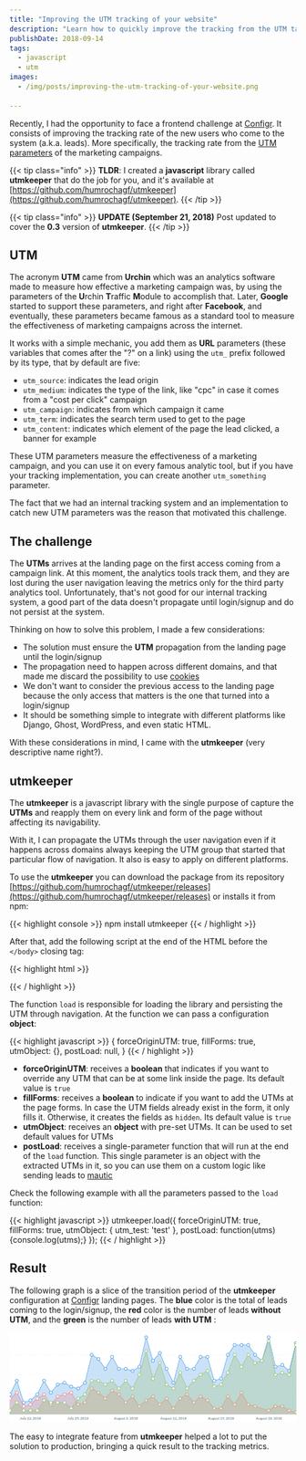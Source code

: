 ```yaml
---
title: "Improving the UTM tracking of your website"
description: "Learn how to quickly improve the tracking from the UTM tags on your landing pages with utmkeeper"
publishDate: 2018-09-14
tags:
  - javascript
  - utm
images:
  - /img/posts/improving-the-utm-tracking-of-your-website.png

---
```


Recently, I had the opportunity to face a frontend challenge at [Configr](https://configr.com/?utm_source=humberto&utm_campaign=post-utm&utm_content=link-intro). It consists of improving the tracking rate of the new users who come to the system (a.k.a. leads). More specifically, the tracking rate from the [UTM parameters](https://en.wikipedia.org/wiki/UTM_parameters) of the marketing campaigns.

{{< tip class="info" >}}
**TLDR**: I created a **javascript** library called **utmkeeper** that do the job for you, and it's available at  [https://github.com/humrochagf/utmkeeper](https://github.com/humrochagf/utmkeeper).
{{< /tip >}}

{{< tip class="info" >}}
**UPDATE (September 21, 2018)** Post updated to cover the  **0.3** version of **utmkeeper**.
{{< /tip >}}

## UTM

The acronym **UTM** came from **Urchin** which was an analytics software made to measure how effective a marketing campaign was, by using the parameters of the **U**rchin **T**raffic **M**odule to accomplish that. Later, **Google** started to support these parameters, and right after **Facebook**, and eventually, these parameters became famous as a standard tool to measure the effectiveness of marketing campaigns across the internet.

It works with a simple mechanic, you add them as **URL** parameters (these variables that comes after the "?" on a link) using the `utm_` prefix followed by its type, that by default are five:

- `utm_source`: indicates the lead origin
- `utm_medium`: indicates the type of the link, like "cpc" in case it comes from a "cost per click" campaign
- `utm_campaign`: indicates from which campaign it came
- `utm_term`: indicates the search term used to get to the page
- `utm_content`: indicates which element of the page the lead clicked, a banner for example

These UTM parameters measure the effectiveness of a marketing campaign, and you can use it on every famous analytic tool, but if you have your tracking implementation, you can create another `utm_something` parameter.

The fact that we had an internal tracking system and an implementation to catch new UTM parameters was the reason that motivated this challenge.

## The challenge

The **UTMs** arrives at the landing page on the first access coming from a campaign link. At this moment, the analytics tools track them, and they are lost during the user navigation leaving the metrics only for the third party analytics tool. Unfortunately, that's not good for our internal tracking system, a good part of the data doesn't propagate until login/signup and do not persist at the system.

Thinking on how to solve this problem, I made a few considerations:

- The solution must ensure the **UTM** propagation from the landing page until the login/signup
- The propagation need to happen across different domains, and that made me discard the possibility to use [cookies](https://developer.mozilla.org/en/docs/Web/HTTP/Cookies)
- We don't want to consider the previous access to the landing page because the only access that matters is the one that turned into a login/signup
- It should be something simple to integrate with different platforms like Django, Ghost, WordPress, and even static HTML.

With these considerations in mind, I came with the **utmkeeper** (very descriptive name right?).

## utmkeeper

The **utmkeeper** is a javascript library with the single purpose of capture the **UTMs** and reapply them on every link and form of the page without affecting its navigability.

With it, I can propagate the UTMs through the user navigation even if it happens across domains always keeping the UTM group that started that particular flow of navigation. It also is easy to apply on different platforms.

To use the **utmkeeper** you can download the package from its repository [https://github.com/humrochagf/utmkeeper/releases](https://github.com/humrochagf/utmkeeper/releases) or installs it from npm:

{{< highlight console >}}
npm install utmkeeper
{{< / highlight >}}

After that, add the following script at the end of the HTML before the `</body>` closing tag:

{{< highlight html >}}
<script src="path/to/utmkeeper.js" charset="utf-8"></script>
<script charset="utf-8">
  utmkeeper.load();
</script>
{{< / highlight >}}

The function `load` is responsible for loading the library and persisting the UTM through navigation. At the function we can pass a configuration **object**:

{{< highlight javascript >}}
{
  forceOriginUTM: true,
  fillForms: true,
  utmObject: {},
  postLoad: null,
}
{{< / highlight >}}

- **forceOriginUTM**: receives a **boolean** that indicates if you want to override any UTM that can be at some link inside the page. Its default value is `true`
- **fillForms**: receives a **boolean** to indicate if you want to add the UTMs at the page forms. In case the UTM fields already exist in the form, it only fills it. Otherwise, it creates the fields as `hidden`. Its default value is `true`
- **utmObject**: receives an **object** with pre-set UTMs. It can be used to set default values for UTMs
- **postLoad**: receives a single-parameter function that will run at the end of the `load` function. This single parameter is an object with the extracted UTMs in it, so you can use them on a custom logic like sending leads to [mautic](https://www.mautic.org/)

Check the following example with all the parameters passed to the `load` function:

{{< highlight javascript >}}
utmkeeper.load({
  forceOriginUTM: true,
  fillForms: true,
  utmObject: {
    utm_test: 'test'
  },
  postLoad: function(utms){console.log(utms);}
});
{{< / highlight >}}

## Result

The following graph is a slice of the transition period of the **utmkeeper** configuration at  [Configr](https://configr.com/?utm_source=humberto&utm_campaign=post-utm&utm_content=link-resultado) landing pages. The **blue** color is the total of leads coming to the login/signup, the **red** color is the number of leads **without UTM**, and the **green** is the number of leads **with UTM** :

![utm graph](assets/utm-graph.png)

The easy to integrate feature from **utmkeeper** helped a lot to put the solution to production, bringing a quick result to the tracking metrics.
